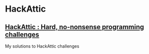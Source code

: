 # HackAttic

## [HackAttic : Hard, no-nonsense programming challenges](https://hackattic.com/challenges)

My solutions to HackAttic challenges
